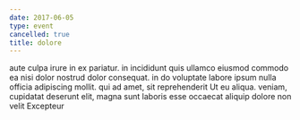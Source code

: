 ```yaml
---
date: 2017-06-05
type: event
cancelled: true
title: dolore
---
```

aute culpa irure in ex pariatur. in incididunt quis ullamco eiusmod commodo ea nisi dolor nostrud dolor consequat. in do voluptate labore ipsum nulla officia adipiscing mollit. qui ad amet, sit reprehenderit Ut eu aliqua. veniam, cupidatat deserunt elit, magna sunt laboris esse occaecat aliquip dolore non velit Excepteur